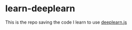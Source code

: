 # learn-deeplearn

This is the repo saving the code I learn to use [deeplearn.js](https://github.com/PAIR-code/deeplearnjs)